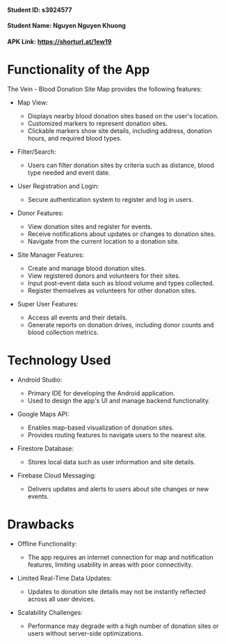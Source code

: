 #### Student ID: s3924577
#### Student Name: Nguyen Nguyen Khuong
#### APK Link: <https://shorturl.at/1ew19>

# Functionality of the App
The Vein - Blood Donation Site Map provides the following features:

+ Map View:

	- Displays nearby blood donation sites based on the user's location.
	- Customized markers to represent donation sites.
	- Clickable markers show site details, including address, donation hours, and required blood types.

+ Filter/Search:

	- Users can filter donation sites by criteria such as distance, blood type needed and event date.

+ User Registration and Login:

	- Secure authentication system to register and log in users.

+ Donor Features:

	- View donation sites and register for events.
	- Receive notifications about updates or changes to donation sites.
	- Navigate from the current location to a donation site.

+ Site Manager Features:

	- Create and manage blood donation sites.
	- View registered donors and volunteers for their sites.
	- Input post-event data such as blood volume and types collected.
	- Register themselves as volunteers for other donation sites.

+ Super User Features:

	- Access all events and their details.
	- Generate reports on donation drives, including donor counts and blood collection metrics.

# Technology Used

+ Android Studio:

	- Primary IDE for developing the Android application.
	- Used to design the app's UI and manage backend functionality.

+ Google Maps API:

	- Enables map-based visualization of donation sites.
	- Provides routing features to navigate users to the nearest site.

+ Firestore Database: 

	- Stores local data such as user information and site details.

+ Firebase Cloud Messaging:

	- Delivers updates and alerts to users about site changes or new events.

# Drawbacks
+ Offline Functionality:

	- The app requires an internet connection for map and notification features, limiting usability in areas with poor connectivity.

+ Limited Real-Time Data Updates:

	- Updates to donation site details may not be instantly reflected across all user devices.

+ Scalability Challenges:

	- Performance may degrade with a high number of donation sites or users without server-side optimizations.
